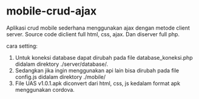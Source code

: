 # mobile-crud-ajax
Aplikasi crud mobile sederhana menggunakan ajax dengan metode client server. Source code diclient full html, css, ajax. Dan diserver full php.

cara setting:
1. Untuk koneksi database dapat dirubah pada file database_koneksi.php didalam direktory ./server/database/.
2. Sedangkan jika ingin menggunakan api lain bisa dirubah pada file config.js didalam direktory ./mobile/
3. File UAS v1.0.1.apk diconvert dari html, css, js kedalam format apk menggunakan cordova.
